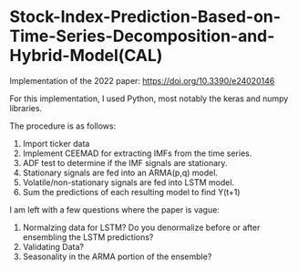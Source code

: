 # Stock-Index-Prediction-Based-on-Time-Series-Decomposition-and-Hybrid-Model(CAL)
Implementation of the 2022 paper: https://doi.org/10.3390/e24020146

For this implementation, I used Python, most notably the keras and numpy libraries.

The procedure is as follows:
1. Import ticker data
2. Implement CEEMAD for extracting IMFs from the time series.
3. ADF test to determine if the IMF signals are stationary.
4. Stationary signals are fed into an ARMA(p,q) model.
5. Volatile/non-stationary signals are fed into LSTM model.
6. Sum the predictions of each resulting model to find Y(t+1)

I am left with a few questions where the paper is vague:

1. Normalzing data for LSTM? Do you denormalize before or after ensembling the LSTM predictions?
2. Validating Data?
3. Seasonality in the ARMA portion of the ensemble?
